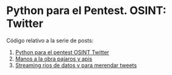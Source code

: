 Python para el Pentest. OSINT: Twitter
======================================

Código relativo a la serie de posts:

1. [Python para el pentest OSINT Twitter](http://www.securityartwork.es/2014/10/30/python-para-el-pentest-osint-twitter-1/)
1. [Manos a la obra pajaros y apis](http://www.securityartwork.es/2014/11/04/manos-a-la-obra-pajaros-y-apis/)
1. [Streaming rios de datos y para merendar tweets](http://www.securityartwork.es/2014/11/06/python-para-el-pentest-osint-twitter-3-streaming-rios-de-datos-y-para-merendar-tweets/)
